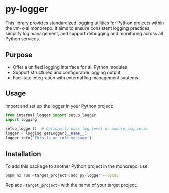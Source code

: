 # py-logger

This library provides standardized logging utilities for Python projects within the vm-x-ai monorepo. It aims to ensure consistent logging practices, simplify log management, and support debugging and monitoring across all Python services.

## Purpose

- Offer a unified logging interface for all Python modules
- Support structured and configurable logging output
- Facilitate integration with external log management systems

## Usage

Import and set up the logger in your Python project:

```python
from internal_logger import setup_logger
import logging

setup_logger()  # Optionally pass log_level or module_log_level
logger = logging.getLogger(__name__)
logger.info('This is an info message')
```

## Installation

To add this package to another Python project in the monorepo, use:

```bash
pnpm nx run <target_project>:add py-logger --local
```

Replace `<target_project>` with the name of your target project.
